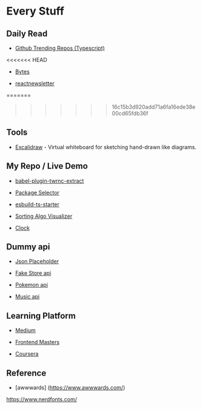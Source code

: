# Every Stuff

## Daily Read

- [Github Trending Repos (Typescript)](https://github.com/trending/typescript?since=daily)

<<<<<<< HEAD
- [Bytes](https://bytes.dev/archives)

- [reactnewsletter](https://reactnewsletter.com/issues)

=======
>>>>>>> 16c15b3d920add71a6fa16ede38e00cd65fdb36f
## Tools

- [Excalidraw](https://github.com/excalidraw/excalidraw) - Virtual whiteboard for sketching hand-drawn like diagrams.

## My Repo / Live Demo

- [babel-plugin-twrnc-extract](https://github.com/makaronma/babel-plugin-twrnc-extract)

- [Package Selector](https://makaronma.github.io/package-selector/)

- [esbuild-ts-starter](https://github.com/makaronma/esbuild-ts-starter)

- [Sorting Algo Visualizer](https://makaronma.github.io/sorting-algo-visualizer/)

- [Clock](https://makaronma.github.io/mkron-clock/)

## Dummy api

- [Json Placeholder](https://jsonplaceholder.typicode.com/)

- [Fake Store api](https://fakestoreapi.com/)

- [Pokemon api](https://pokeapi.co/)

- [Music api](https://musicmachinery.com/music-apis/)

## Learning Platform

- [Medium](https://medium.com/)

- [Frontend Masters](https://frontendmasters.com/)

- [Coursera](https://www.coursera.org/)

## Reference

- [awwwards] (https://www.awwwards.com/)

https://www.nerdfonts.com/
